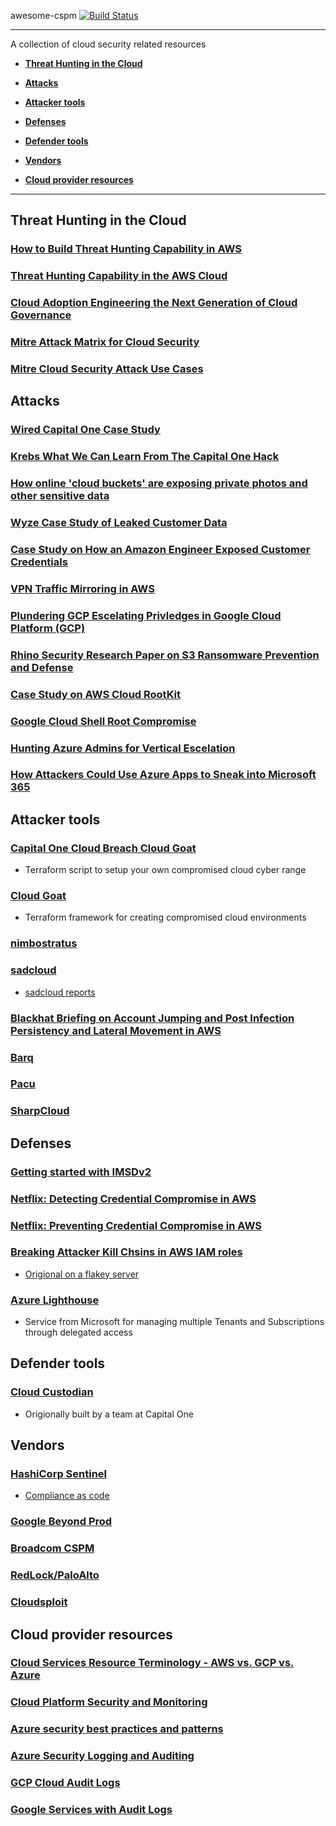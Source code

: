 awesome-cspm [![Build Status](https://api.travis-ci.org/kai5263499/awesome-cspm.svg?branch=master)](https://travis-ci.org/kai5263499/awesome-cspm)

------------------------------------------------------------------------------------------

A collection of cloud security related resources

* [**Threat Hunting in the Cloud**](#cloud-threat-hunting)

* [**Attacks**](#attacks)

* [**Attacker tools**](#attacker-tools)

* [**Defenses**](#defenses)

* [**Defender tools**](#defender-tools)

* [**Vendors**](#vendors)

* [**Cloud provider resources**](#cloud-provider-resources)

------------------------------------------------------------------------------------------

## Threat Hunting in the Cloud

### [How to Build Threat Hunting Capability in AWS](https://pages.awscloud.com/rs/112-TZM-766/images/How-to-Build-a-Threat-Hunting-Capability-in-AWS_Whitepaper.pdf)
### [Threat Hunting Capability in the AWS Cloud](https://www.secureworldexpo.com/industry-news/threat-hunting-capability-in-the-aws-cloud)
### [Cloud Adoption Engineering the Next Generation of Cloud Governance](https://cloudrumblings.io/cloud-adoption-engineering-the-next-generation-of-cloud-governance-21fb1a2eff60)
### [Mitre Attack Matrix for Cloud Security](https://attack.mitre.org/matrices/enterprise/cloud/)
### [Mitre Cloud Security Attack Use Cases](http://oval.mitre.org/adoption/usecasesguide.html#usecases)


## Attacks

### [Wired Capital One Case Study](https://www.wired.com/story/capital-one-paige-thompson-case-hacking-spree/)
### [Krebs What We Can Learn From The Capital One Hack](https://krebsonsecurity.com/2019/08/what-we-can-learn-from-the-capital-one-hack/)
### [How online 'cloud buckets' are exposing private photos and other sensitive data](https://outline.com/Ke47MA)
### [Wyze Case Study of Leaked Customer Data](https://arstechnica.com/tech-policy/2019/12/surveillance-camera-company-wyze-confirms-leak-of-user-data/)
### [Case Study on How an Amazon Engineer Exposed Customer Credentials](https://www.upguard.com/breaches/identity-and-access-misstep-how-an-amazon-engineer-exposed-credentials-and-more)
### [VPN Traffic Mirroring in AWS](https://rhinosecuritylabs.com/aws/abusing-vpc-traffic-mirroring-in-aws/)
### [Plundering GCP Escelating Privledges in Google Cloud Platform (GCP)](https://about.gitlab.com/blog/2020/02/12/plundering-gcp-escalating-privileges-in-google-cloud-platform/)
### [Rhino Security Research Paper on S3 Ransomware Prevention and Defense](https://rhinosecuritylabs.com/aws/s3-ransomware-part-2-prevention-and-defense/)
### [Case Study on AWS Cloud RootKit](https://www.cbronline.com/news/aws-servers-hacked-rootkit-in-the-cloud)
### [Google Cloud Shell Root Compromise](https://threatpost.com/100k-google-cloud-shell-root-compromise/153665/)
### [Hunting Azure Admins for Vertical Escelation](https://www.lares.com/hunting-azure-admins-for-vertical-escalation/)
### [How Attackers Could Use Azure Apps to Sneak into Microsoft 365](https://www.darkreading.com/cloud/how-attackers-could-use-azure-apps-to-sneak-into-office-365/d/d-id/1337399)

## Attacker tools

### [Capital One Cloud Breach Cloud Goat](https://rhinosecuritylabs.com/aws/capital-one-cloud_breach_s3-cloudgoat/)
* Terraform script to setup your own compromised cloud cyber range
### [Cloud Goat](https://github.com/RhinoSecurityLabs/cloudgoat)
* Terraform framework for creating compromised cloud environments
### [nimbostratus](http://andresriancho.github.io/nimbostratus/)
### [sadcloud](https://github.com/nccgroup/sadcloud)
* [sadcloud reports](https://ramimac.github.io/sadcloud-reports/)
### [Blackhat Briefing on Account Jumping and Post Infection Persistency and Lateral Movement in AWS](https://www.blackhat.com/docs/us-16/materials/us-16-Amiga-Account-Jumping-Post-Infection-Persistency-And-Lateral-Movement-In-AWS-wp.pdf)
### [Barq](https://github.com/Voulnet/barq)
### [Pacu](https://github.com/RhinoSecurityLabs/pacu)
### [SharpCloud](https://github.com/chrismaddalena/SharpCloud)

## Defenses

### [Getting started with IMSDv2](https://blog.appsecco.com/getting-started-with-version-2-of-aws-ec2-instance-metadata-service-imdsv2-2ad03a1f3650)
### [Netflix: Detecting Credential Compromise in AWS](https://netflixtechblog.com/netflix-cloud-security-detecting-credential-compromise-in-aws-9493d6fd373a)
### [Netflix: Preventing Credential Compromise in AWS](netflix-information-security-preventing-credential-compromise-in-aws-41b112c15179)
### [Breaking Attacker Kill Chsins in AWS IAM roles](http://webcache.googleusercontent.com/search?q=cache:k8TxfDRC4QEJ:https://disruptops.com/breaking-attacker-kill-chains-in-aws-iam-roles/&hl=en&gl=us&strip=1&vwsrc=0)
* [Origional on a flakey server](https://disruptops.com/breaking-attacker-kill-chains-in-aws-iam-roles/)
### [Azure Lighthouse](https://jussiroine.com/2019/07/azure-lighthouse-managing-customer-azure-tenants-as-a-service-provider/)
* Service from Microsoft for managing multiple Tenants and Subscriptions through delegated access

## Defender tools

### [Cloud Custodian](https://github.com/cloud-custodian/cloud-custodian)
* Origionally built by a team at Capital One

## Vendors

### [HashiCorp Sentinel](https://www.hashicorp.com/sentinel/)
* [Compliance as code](https://www.hashicorp.com/resources/introduction-sentinel-compliance-policy-as-code)
### [Google Beyond Prod](https://cloud.google.com/security/beyondprod/)
### [Broadcom CSPM](https://www.broadcom.com/products/cyber-security/endpoint/hybrid-cloud/cloud-workload-protection)
### [RedLock/PaloAlto](https://login.paloaltonetworks.com/?resume=/idp/DLKy1/resumeSAML20/idp/SSO.ping&spentity=RedLockSP)
### [Cloudsploit](https://console.cloudsploit.com/signin)

## Cloud provider resources

### [Cloud Services Resource Terminology - AWS vs. GCP vs. Azure](https://www.cloudhealthtech.com/blog/cloud-comparison-guide-glossary-aws-azure-gcp)
### [Cloud Platform Security and Monitoring](https://dsimg.ubm-us.net/envelope/400093/570523/ReliaQuest-WhitePaper-CloudPlatformSecurityAndMonitoring.pdf)
### [Azure security best practices and patterns](https://docs.microsoft.com/en-us/azure/security/fundamentals/best-practices-and-patterns)
### [Azure Security Logging and Auditing](https://docs.microsoft.com/en-us/azure/security/fundamentals/log-audit)
### [GCP Cloud Audit Logs](https://cloud.google.com/logging/docs/audit/)
### [Google Services with Audit Logs](https://cloud.google.com/logging/docs/audit/services)